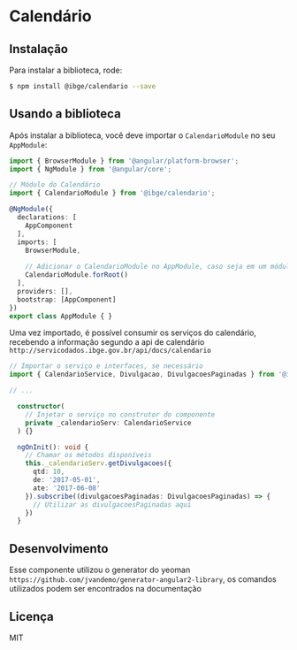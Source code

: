 # Calendário

## Instalação

Para instalar a biblioteca, rode:

```bash
$ npm install @ibge/calendario --save
```

## Usando a biblioteca

Após instalar a biblioteca, você deve importar o `CalendarioModule` no seu `AppModule`:

```typescript
import { BrowserModule } from '@angular/platform-browser';
import { NgModule } from '@angular/core';

// Módulo do Calendário
import { CalendarioModule } from '@ibge/calendario';

@NgModule({
  declarations: [
    AppComponent
  ],
  imports: [
    BrowserModule,
    
    // Adicionar o CalendarioModule no AppModule, caso seja em um módulo interno basta importar como CalendarioModule
    CalendarioModule.forRoot()
  ],
  providers: [],
  bootstrap: [AppComponent]
})
export class AppModule { }
```

Uma vez importado, é possível consumir os serviços do calendário, recebendo a informação segundo a api de calendário `http://servicodados.ibge.gov.br/api/docs/calendario`

```typescript
// Importar o serviço e interfaces, se necessário
import { CalendarioService, Divulgacao, DivulgacoesPaginadas } from '@ibge/calendario';

// ...

  constructor(
    // Injetar o serviço no construtor do componente
    private _calendarioServ: CalendarioService
  ) {}

  ngOnInit(): void {
    // Chamar os métodos disponíveis
    this._calendarioServ.getDivulgacoes({
      qtd: 10,
      de: '2017-05-01',
      ate: '2017-06-08'
    }).subscribe((divulgacoesPaginadas: DivulgacoesPaginadas) => {
      // Utilizar as divulgacoesPaginadas aqui
    })
  }
```

## Desenvolvimento

Esse componente utilizou o generator do yeoman `https://github.com/jvandemo/generator-angular2-library`, os comandos utilizados podem ser encontrados na documentação

## Licença

MIT
